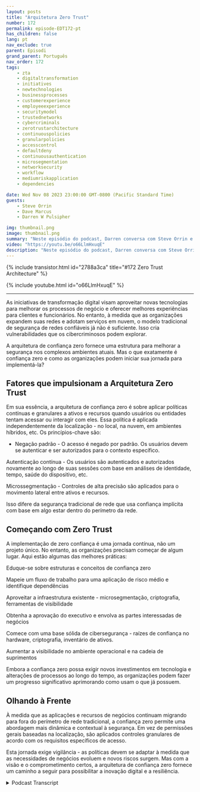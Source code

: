 ```yaml
---
layout: posts
title: "Arquitetura Zero Trust"
number: 172
permalink: episode-EDT172-pt
has_children: false
lang: pt
nav_exclude: true
parent: Episodi
grand_parent: Português
nav_order: 172
tags:
    - zta
    - digitaltransformation
    - initiatives
    - newtechnologies
    - businessprocesses
    - customerexperience
    - employeeexperience
    - securitymodel
    - trustednetworks
    - cybercriminals
    - zerotrustarchitecture
    - continuouspolicies
    - granularpolicies
    - accesscontrol
    - defaultdeny
    - continuousauthentication
    - microsegmentation
    - networksecurity
    - workflow
    - mediumriskapplication
    - dependencies

date: Wed Nov 08 2023 23:00:00 GMT-0800 (Pacific Standard Time)
guests:
    - Steve Orrin
    - Dave Marcus
    - Darren W Pulsipher

img: thumbnail.png
image: thumbnail.png
summary: "Neste episódio do podcast, Darren conversa com Steve Orrin e Dave Marcus e discute a arquitetura de confiança zero, um novo modelo de segurança necessário para os ambientes digitais de hoje, onde o perímetro da rede está desaparecendo. Especialistas explicam o que é a confiança zero, princípios chave como negar acesso por padrão e autenticação contínua, e dão conselhos para as organizações começarem a sua jornada de confiança zero."
video: "https://youtu.be/o66LlmHxuqE"
description: "Neste episódio do podcast, Darren conversa com Steve Orrin e Dave Marcus e discute a arquitetura de confiança zero, um novo modelo de segurança necessário para os ambientes digitais de hoje, onde o perímetro da rede está desaparecendo. Especialistas explicam o que é a confiança zero, princípios chave como negar acesso por padrão e autenticação contínua, e dão conselhos para as organizações começarem a sua jornada de confiança zero."
---
```


<div>
{% include transistor.html id="2788a3ca" title="#172 Zero Trust Architecture" %}

{% include youtube.html id="o66LlmHxuqE" %}
</div>

---

As iniciativas de transformação digital visam aproveitar novas tecnologias para melhorar os processos de negócio e oferecer melhores experiências para clientes e funcionários. No entanto, à medida que as organizações expandem suas redes e adotam serviços em nuvem, o modelo tradicional de segurança de redes confiáveis já não é suficiente. Isso cria vulnerabilidades que os cibercriminosos podem explorar.

A arquitetura de confiança zero fornece uma estrutura para melhorar a segurança nos complexos ambientes atuais. Mas o que exatamente é confiança zero e como as organizações podem iniciar sua jornada para implementá-la?

## Fatores que impulsionam a Arquitetura Zero Trust

Em sua essência, a arquitetura de confiança zero é sobre aplicar políticas contínuas e granulares a ativos e recursos quando usuários ou entidades tentam acessar ou interagir com eles. Essa política é aplicada independentemente da localização - no local, na nuvem, em ambientes híbridos, etc. Os princípios-chave são:

* Negação padrão - O acesso é negado por padrão. Os usuários devem se autenticar e ser autorizados para o contexto específico.

Autenticação contínua - Os usuários são autenticados e autorizados novamente ao longo de suas sessões com base em análises de identidade, tempo, saúde do dispositivo, etc.

Microssegmentação - Controles de alta precisão são aplicados para o movimento lateral entre ativos e recursos.

Isso difere da segurança tradicional de rede que usa confiança implícita com base em algo estar dentro do perímetro da rede.

## Começando com Zero Trust

A implementação de zero confiança é uma jornada contínua, não um projeto único. No entanto, as organizações precisam começar de algum lugar. Aqui estão algumas das melhores práticas:

Eduque-se sobre estruturas e conceitos de confiança zero

Mapeie um fluxo de trabalho para uma aplicação de risco médio e identifique dependências

Aproveitar a infraestrutura existente - microsegmentação, criptografia, ferramentas de visibilidade

Obtenha a aprovação do executivo e envolva as partes interessadas de negócios

Comece com uma base sólida de cibersegurança - raízes de confiança no hardware, criptografia, inventário de ativos.

Aumentar a visibilidade no ambiente operacional e na cadeia de suprimentos

Embora a confiança zero possa exigir novos investimentos em tecnologia e alterações de processos ao longo do tempo, as organizações podem fazer um progresso significativo aprimorando como usam o que já possuem.

## Olhando à Frente

À medida que as aplicações e recursos de negócios continuam migrando para fora do perímetro de rede tradicional, a confiança zero permite uma abordagem mais dinâmica e contextual à segurança. Em vez de permissões gerais baseadas na localização, são aplicados controles granulares de acordo com os requisitos específicos de acesso.

Esta jornada exige vigilância - as políticas devem se adaptar à medida que as necessidades de negócios evoluem e novos riscos surgem. Mas com a visão e o comprometimento certos, a arquitetura de confiança zero fornece um caminho a seguir para possibilitar a inovação digital e a resiliência.



<details>
<summary> Podcast Transcript </summary>

<p></p>

</details>
